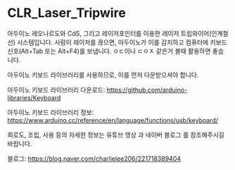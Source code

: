 # CLR_Laser_Tripwire
아두이노 레오나르도와 CdS, 그리고 레이저포인터를 이용한 레이저 트립와이어(인계철선) 시스템입니다. 
사람이 레이저를 끊으면, 아두이노가 이를 감지하고 컴퓨터에 키보드 신호(Alt+Tab 또는 Alt+F4)를 보냅니다.
ㅇㄷ이나 ㄷㅇㅈ 같은거 볼때 활용하면 좋습니다.

아두이노 키보드 라이브러리를 사용하므로, 이를 먼저 다운받으셔야 합니다.

아두이노 키보드 라이브러리 다운로드: https://github.com/arduino-libraries/Keyboard

아두이노 키보드 라이브러리 정보: https://www.arduino.cc/reference/en/language/functions/usb/keyboard/

회로도, 조립, 사용 등의 자세한 정보는 유튜브 영상 과 네이버 블로그 를 참조해주시길 바랍니다.

블로그: https://blog.naver.com/charlielee206/221718389404
